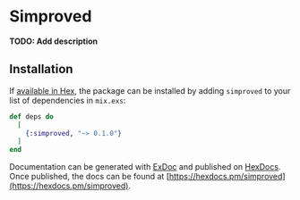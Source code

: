 # Simproved

**TODO: Add description**

## Installation

If [available in Hex](https://hex.pm/docs/publish), the package can be installed
by adding `simproved` to your list of dependencies in `mix.exs`:

```elixir
def deps do
  [
    {:simproved, "~> 0.1.0"}
  ]
end
```

Documentation can be generated with [ExDoc](https://github.com/elixir-lang/ex_doc)
and published on [HexDocs](https://hexdocs.pm). Once published, the docs can
be found at [https://hexdocs.pm/simproved](https://hexdocs.pm/simproved).

